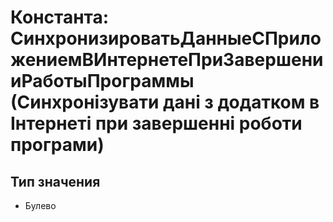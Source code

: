 ﻿# Константа: СинхронизироватьДанныеСПриложениемВИнтернетеПриЗавершенииРаботыПрограммы (Синхронізувати дані з додатком в Інтернеті при завершенні роботи програми)

## Тип значения

- Булево

